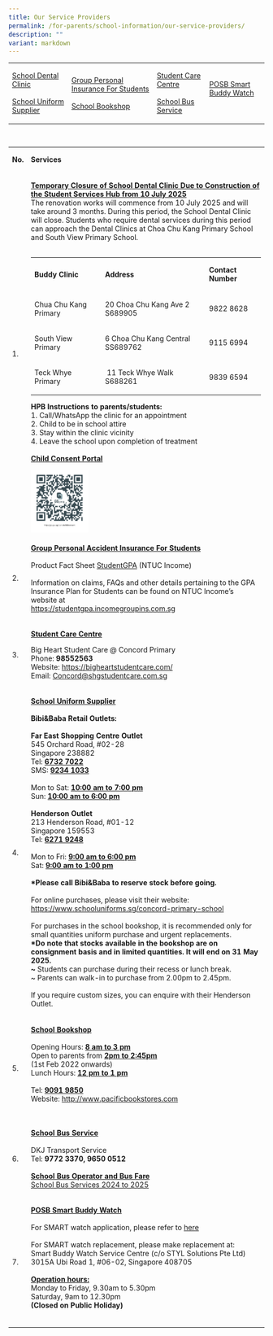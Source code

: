 ```yaml
---
title: Our Service Providers
permalink: /for-parents/school-information/our-service-providers/
description: ""
variant: markdown
---
```

<table style="minWidth: 100px">
<colgroup>
<col>
<col>
<col>
<col>
</colgroup>
<tbody>
<tr>
<td rowspan="1" colspan="1">
<p><a href="#dental-clinic" rel="noopener noreferrer nofollow" target="_blank">School Dental Clinic</a>
<br>
<br><a href="#uniform-info" rel="noopener noreferrer nofollow" target="_blank">School Uniform Supplier</a>
</p>
</td>
<td rowspan="1" colspan="1">
<p><a href="#insurance-info" rel="noopener noreferrer nofollow" target="_blank">Group Personal Insurance For Students</a>
<br>
<br><a href="#bookshop-info" rel="noopener noreferrer nofollow" target="_blank">School Bookshop</a>
</p>
</td>
<td rowspan="1" colspan="1">
<p><a href="#student-care-centre" rel="noopener noreferrer nofollow" target="_blank">Student Care Centre</a>
<br>
<br><a href="#bus-service" rel="noopener noreferrer nofollow" target="_blank">School Bus Service</a>
</p>
</td>
<td rowspan="1" colspan="1">
<p><a href="#smart-watch-buddy" rel="noopener noreferrer nofollow" target="_blank">POSB Smart Buddy Watch</a>
<br>
<br>
</p>
</td>
</tr>
</tbody>
</table>
<p>
<br>
</p>
<table style="minWidth: 50px">
<colgroup>
<col>
<col>
</colgroup>
<tbody>
<tr>
<td rowspan="1" colspan="1">
<p><strong>No.</strong>
</p>
</td>
<td rowspan="1" colspan="1">
<p><strong>Services</strong>
</p>
</td>
</tr>
<tr>
<td rowspan="1" colspan="1">
<p>1.</p>
</td>
<td rowspan="1" colspan="1">
<p><strong><u>Temporary Closure of School Dental Clinic Due to Construction of the Student Services Hub from 10 July 2025</u></strong>
<br>The renovation works will commence from 10 July 2025 and will take around
3 months. During this period, the School Dental Clinic will close. Students
who require dental services during this period can approach the Dental
Clinics at Choa Chu Kang Primary School and South View Primary School.
<br>
<br>
</p>
<table style="minWidth: 75px">
<colgroup>
<col>
<col>
<col>
</colgroup>
<tbody>
<tr>
<td rowspan="1" colspan="1">
<p><strong>Buddy Clinic</strong>
</p>
</td>
<td rowspan="1" colspan="1">
<p><strong>Address</strong>
</p>
</td>
<td rowspan="1" colspan="1">
<p><strong>Contact Number</strong>
</p>
</td>
</tr>
<tr>
<td rowspan="1" colspan="1">
<p>Chua Chu Kang Primary</p>
</td>
<td rowspan="1" colspan="1">
<p>20 Choa Chu Kang Ave 2 S689905</p>
</td>
<td rowspan="1" colspan="1">
<p>9822 8628</p>
</td>
</tr>
<tr>
<td rowspan="1" colspan="1">
<p>South View Primary</p>
</td>
<td rowspan="1" colspan="1">
<p>6 Choa Chu Kang Central SS689762</p>
</td>
<td rowspan="1" colspan="1">
<p>9115 6994</p>
</td>
</tr>
<tr>
<td rowspan="1" colspan="1">
<p>Teck Whye Primary</p>
</td>
<td rowspan="1" colspan="1">
<p>&nbsp;11 Teck Whye Walk S688261</p>
</td>
<td rowspan="1" colspan="1">
<p>9839 6594</p>
</td>
</tr>
</tbody>
</table>
<p><strong>HPB Instructions to parents/students:</strong>
<br>1. Call/WhatsApp the clinic for an appointment
<br>2. Child to be in school attire
<br>3. Stay within the clinic vicinity
<br>4. Leave the school upon completion of treatment
<br>
<br><strong><u>Child Consent Portal</u></strong>
</p>
<div class="isomer-image-wrapper">
<img style="width:25%" height="auto" width="100%" src="/images/DentalQRCode.png">
</div>
</td>
</tr>
<tr>
<td rowspan="1" colspan="1">
<p>2.</p>
</td>
<td rowspan="1" colspan="1">
<p><strong><u>Group Personal Accident Insurance For Students</u></strong>
<br>
<br>Product Fact Sheet <a href="/files/Product_Fact_Sheet__Year_2025_.pdf" rel="noopener noreferrer" target="_blank">StudentGPA</a> (NTUC
Income)
<br>
<br>Information on claims, FAQs and other details pertaining to the GPA Insurance
Plan for Students can be found on NTUC Income’s website at
<br><a href="https://studentgpa.incomegroupins.com.sg" rel="noopener noreferrer" target="_blank">https://studentgpa.incomegroupins.com.sg</a>
</p>
</td>
</tr>
<tr>
<td rowspan="1" colspan="1">
<p>3.</p>
</td>
<td rowspan="1" colspan="1">
<p><strong><u>Student Care Centre<br></u></strong>
</p>
<p>Big Heart Student Care @ Concord Primary
<br>Phone: <strong>98552563</strong>
<br>Website: <a href="https://bigheartstudentcare.com/" rel="noopener noreferrer" target="_blank">https://bigheartstudentcare.com/</a>
<br>Email: <a href="mailto:Concord@shgstudentcare.com.sg" rel="noopener noreferrer" target="_blank">Concord@shgstudentcare.com.sg</a>
</p>
</td>
</tr>
<tr>
<td rowspan="1" colspan="1">
<p>4.</p>
</td>
<td rowspan="1" colspan="1">
<p><strong><u>School Uniform Supplier</u></strong>
<br>
<br><strong>Bibi&amp;Baba Retail Outlets:</strong>
<br>
<br><strong>Far East Shopping Centre Outlet</strong>
<br>545 Orchard Road, #02-28
<br>Singapore 238882
<br>Tel: <strong><u>6732 7022</u></strong>
<br>SMS: <strong><u>9234 1033</u></strong>
<br>
<br>Mon to Sat: <strong><u>10:00 am to 7:00 pm</u></strong>
<br>Sun: <strong><u>10:00 am to 6:00 pm</u></strong>
<br>
<br><strong>Henderson Outlet</strong>
<br>213 Henderson Road, #01-12
<br>Singapore 159553
<br>Tel: <strong><u>6271 9248</u></strong>
<br>
<br>Mon to Fri: <strong><u>9:00 am to 6:00 pm</u></strong>
<br>Sat: <strong><u>9:00 am to 1:00 pm</u></strong>
<br>
<br><strong>*Please call Bibi&amp;Baba to reserve stock before going.</strong>
<br>
<br>For online purchases, please visit their website:<a href="https://www.schooluniforms.sg/concord-primary-school" rel="noopener noreferrer" target="_blank"> https://www.schooluniforms.sg/concord-primary-school</a>
<br>
<br>For purchases in the school bookshop, it is recommended only for small
quantities uniform purchase and urgent replacements.
<br><strong>*Do note that stocks available in the bookshop are on consignment basis and in limited quantities. It will end on 31 May 2025.</strong>
<br><strong>~</strong> Students can purchase during their recess or lunch break.
<br>~ Parents can walk-in to purchase from 2.00pm to 2.45pm.
<br>
<br>If you require custom sizes, you can enquire with their Henderson Outlet.
<br>
</p>
</td>
</tr>
<tr>
<td rowspan="1" colspan="1">
<p>5.</p>
</td>
<td rowspan="1" colspan="1">
<p><strong><u>School Bookshop</u></strong>
<br>
<br>Opening Hours: <strong><u>8 am to 3 pm</u></strong>
<br>Open to parents from <strong><u>2pm to 2:45pm</u></strong>
<br>(1st Feb 2022 onwards)
<br>Lunch Hours: <strong><u>12 pm to 1 pm</u></strong>
<br>
<br>Tel: <strong><u>9091 9850</u></strong>
<br>Website: <a href="http://www.pacificbookstores.com/" rel="noopener noreferrer" target="_blank">http://www.pacificbookstores.com</a>
<br>
<br>
</p>
</td>
</tr>
<tr>
<td rowspan="1" colspan="1">
<p>6.</p>
</td>
<td rowspan="1" colspan="1">
<p><strong><u>School Bus Service </u></strong>
<br>
<br>DKJ Transport Service
<br>Tel: <strong>9772 3370, 9650 0512</strong>
<br>
<br><strong><u>School Bus Operator and Bus Fare</u></strong>
<br><a href="/files/school%20bus%20operator%20and%20bus%20fare_cps_2024v2.pdf" rel="noopener noreferrer" target="_blank">School Bus Services 2024 to 2025</a>
</p>
</td>
</tr>
<tr>
<td rowspan="1" colspan="1">
<p>7.</p>
</td>
<td rowspan="1" colspan="1">
<p><strong><u>POSB Smart Buddy Watch</u></strong>
<br>
<br>For SMART watch application, please refer to <a href="/files/Smart_Buddy_Registration_Letter.pdf" rel="noopener noreferrer" target="_blank">here</a>
<br>
<br>For SMART watch replacement, please make replacement at:
<br>Smart Buddy Watch Service Centre (c/o STYL Solutions Pte Ltd)
<br>3015A Ubi Road 1, #06-02, Singapore 408705
<br>
<br><strong><u>Operation hours:</u></strong>
<br>Monday to Friday, 9.30am to 5.30pm
<br>Saturday, 9am to 12.30pm
<br><strong>(Closed on Public Holiday)</strong>
<br>
<br>
</p>
</td>
</tr>
</tbody>
</table>
<p></p>